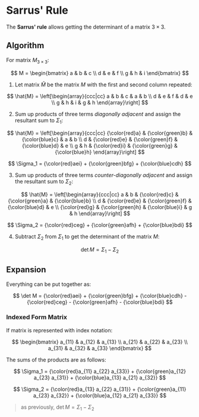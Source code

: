 # Sarrus' Rule

The **Sarrus' rule** allows getting the determinant of a matrix $3 \times 3$.

## Algorithm

For  matrix $M_{3 \times 3}$:

$$
M = \begin{bmatrix}
a & b & c
\\
d & e & f
\\
g & h & i
\end{bmatrix}
$$

1. Let matrix $\hat{M}$ be the matrix $M$ with the first and second column repeated:

$$
\hat{M} = \left[\begin{array}{ccc|cc}
a & b & c & a & b
\\
d & e & f & d & e
\\
g & h & i & g & h
\end{array}\right]
$$

2. Sum up products of three terms _diagonally adjacent_ and assign the resultant sum to $\Sigma_1$:

$$
\hat{M} = \left[\begin{array}{ccc|cc}
{\color{red}a} & {\color{green}b} & {\color{blue}c} & a & b
\\
d & {\color{red}e} & {\color{green}f} & {\color{blue}d} & e
\\
g & h & {\color{red}i} & {\color{green}g} & {\color{blue}h}
\end{array}\right]
$$

$$
\Sigma_1 = {\color{red}aei} + {\color{green}bfg} + {\color{blue}cdh}
$$

3. Sum up products of three terms _counter-diagonally adjacent_ and assign the resultant sum to $\Sigma_2$:

$$
\hat{M} = \left[\begin{array}{ccc|cc}
a & b & {\color{red}c} & {\color{green}a} & {\color{blue}b}
\\
d & {\color{red}e} & {\color{green}f} & {\color{blue}d} & e
\\
{\color{red}g} & {\color{green}h} & {\color{blue}i} & g & h
\end{array}\right]
$$

$$
\Sigma_2 = {\color{red}ceg} + {\color{green}afh} + {\color{blue}bdi}
$$

4. Subtract $\Sigma_2$ from $\Sigma_1$ to get the determinant of the matrix $M$:

$$
\det M = \Sigma_1 - \Sigma_2
$$

## Expansion

Everything can be put together as:

$$
\det M = {\color{red}aei} + {\color{green}bfg} + {\color{blue}cdh} - {\color{red}ceg} - {\color{green}afh} - {\color{blue}bdi}
$$

### Indexed Form Matrix

If matrix is represented with index notation:

$$
\begin{bmatrix}
a_{11} & a_{12} & a_{13}
\\
a_{21} & a_{22} & a_{23}
\\
a_{31} & a_{32} & a_{33}
\end{bmatrix}
$$

The sums of the products are as follows:

$$
\Sigma_1 = {\color{red}a_{11} a_{22} a_{33}} + {\color{green}a_{12} a_{23} a_{31}} + {\color{blue}a_{13} a_{21} a_{32}}
$$

$$
\Sigma_2 = {\color{red}a_{13} a_{22} a_{31}} + {\color{green}a_{11} a_{23} a_{32}} + {\color{blue}a_{12} a_{21} a_{33}}
$$

> as previously, $\det M = \Sigma_1 - \Sigma_2$


